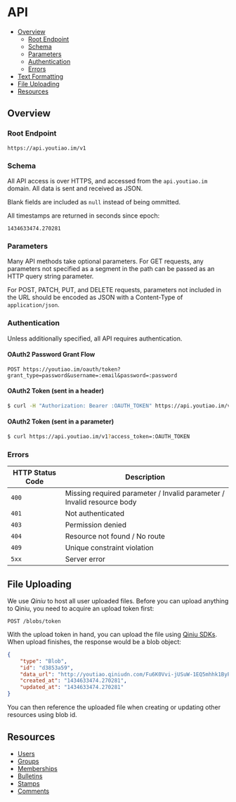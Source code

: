 # API

* [Overview](#overview)
  * [Root Endpoint](#root-endpoint)
  * [Schema](#schema)
  * [Parameters](#parameters)
  * [Authentication](#authentication)
  * [Errors](#errors)
* [Text Formatting](text_formatting.md)
* [File Uploading](#file-uploading)
* [Resources](#resources)


## Overview

### Root Endpoint

```
https://api.youtiao.im/v1
```

### Schema

All API access is over HTTPS, and accessed from the `api.youtiao.im` domain. All data is sent and received as JSON.

Blank fields are included as `null` instead of being ommitted.

All timestamps are returned in seconds since epoch:

```
1434633474.270281
```

### Parameters

Many API methods take optional parameters. For GET requests, any parameters not specified as a segment in the path can be passed as an HTTP query string parameter.

For POST, PATCH, PUT, and DELETE requests, parameters not included in the URL should be encoded as JSON with a Content-Type of `application/json`.

### Authentication

Unless additionally specified, all API requires authentication.

#### OAuth2 Password Grant Flow

```
POST https://youtiao.im/oauth/token?grant_type=password&username=:email&password=:password
```

#### OAuth2 Token (sent in a header)

```bash
$ curl -H "Authorization: Bearer :OAUTH_TOKEN" https://api.youtiao.im/v1
```

#### OAuth2 Token (sent in a parameter)

```bash
$ curl https://api.youtiao.im/v1?access_token=:OAUTH_TOKEN
```

### Errors

| HTTP Status Code | Description |
| ---------------- | ----------- |
| `400`            | Missing required parameter / Invalid parameter / Invalid resource body |
| `401`            | Not authenticated |
| `403`            | Permission denied |
| `404`            | Resource not found / No route |
| `409`            | Unique constraint violation |
| `5xx`            | Server error |


## File Uploading

We use *Qiniu* to host all user uploaded files. Before you can upload anything to Qiniu, you need to acquire an upload token first:

```
POST /blobs/token
```

With the upload token in hand, you can upload the file using [Qiniu SDKs](https://github.com/qiniu). When upload finishes, the response would be a blob object:

```json
{
    "type": "Blob",
    "id": "d3853a59",
    "data_url": "http://youtiao.qiniudn.com/Fu6K0Vvi-jUSuW-1EQ5mhhk1ByPQ",
    "created_at": "1434633474.270281",
    "updated_at": "1434633474.270281"
}
```

You can then reference the uploaded file when creating or updating other resources using blob id.


## Resources

* [Users](users.md)
* [Groups](groups.md)
* [Memberships](memberships.md)
* [Bulletins](bulletins.md)
* [Stamps](stamps.md)
* [Comments](comments.md)
